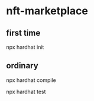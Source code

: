 # nft-marketplace

## first time
npx hardhat init

## ordinary

npx hardhat compile


npx hardhat test

